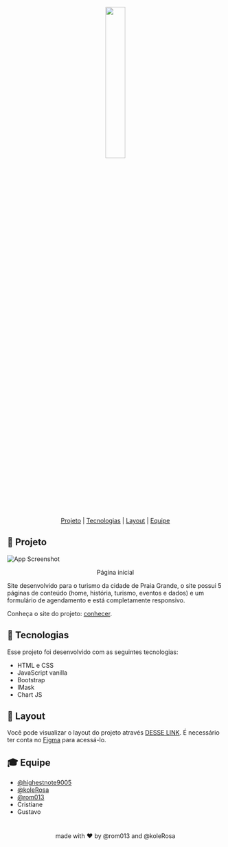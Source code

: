 
<p align="center">
  <img width="30%" src="assets/img/BRASÃO-PG-colorido-HORIZONTAL-1-01.png">
</p>
<p align="center">
  <a href="#-Projeto">Projeto</a> |
  <a href="#-Tecnologias">Tecnologias</a> |
  <a href="#-Tecnologias">Layout</a> |
  <a href="#-Equipe">Equipe</a>
</p>

## 📃 Projeto

![App Screenshot](https://i.imgur.com/xVen2Rd.png)
<p align="center">Página inicial</p>
<p>
  Site desenvolvido para o turismo da cidade de Praia Grande, o site possui 5 páginas de conteúdo (home, história, turismo, eventos e dados) e um formulário de agendamento e está completamente responsivo.  
</p>

Conheça o site do projeto: [conhecer](https://praia-grande.rom013.repl.co).


## 🚀 Tecnologias
Esse projeto foi desenvolvido com as seguintes tecnologias:
- HTML e CSS
- JavaScript vanilla
- Bootstrap
- IMask
- Chart JS

## 🎨 Layout

Você pode visualizar o layout do projeto através [DESSE LINK](https://www.figma.com/file/6gEQxRGxubTTDXJUfgnYyH/Praia-Grande-(Copy)?t=6wPmZVlumQMjY8O7-1). É necessário ter conta no [Figma](https://figma.com) para acessá-lo.

## 🎓 Equipe

- [@highestnote9005](https://github.com/highestnote9005)
- [@koleRosa](https://github.com/koleRosa)
- [@rom013](https://github.com/rom013)
- Cristiane
- Gustavo

#

<p align="center">
  made with ❤ by @rom013 and @koleRosa
</p>
